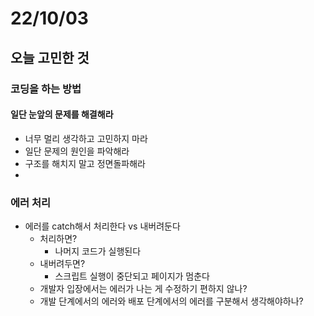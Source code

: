 # 22/10/03

## 오늘 고민한 것

### 코딩을 하는 방법

#### 일단 눈앞의 문제를 해결해라
- 너무 멀리 생각하고 고민하지 마라
- 일단 문제의 원인을 파악해라
- 구조를 해치지 말고 정면돌파해라
- 

### 에러 처리

- 에러를 catch해서 처리한다 vs 내버려둔다
	- 처리하면?
		- 나머지 코드가 실행된다
	- 내버려두면?
		- 스크립트 실행이 중단되고 페이지가 멈춘다
	- 개발자 입장에서는 에러가 나는 게 수정하기 편하지 않나?
	- 개발 단계에서의 에러와 배포 단계에서의 에러를 구분해서 생각해야하나?
